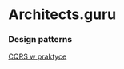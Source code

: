 # Architects.guru

### Design patterns

[CQRS w praktyce](./articles/patterns/cqrs-example/cqrs-in-practice.pl.md)